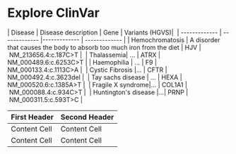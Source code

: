 
# Explore ClinVar

| Disease | Disease description | Gene | Variants (HGVS)| 
| ------------- | ------------- |------------- | ------------- |
| Hemochromatosis | A disorder that causes the body to absorb too much iron from the diet | HJV | NM_213656.4:c.187C>T | 
| Thalassemia| ... | ATRX | NM_000489.6:c.6253C>T |
| Haemophilia | ... | F9 | NM_000133.4:c.1113C>A | 
| Cystic Fibrosis |... | CFTR | NM_000492.4:c.3623del | 
| Tay sachs disease | ... | HEXA | NM_000520.6:c.1385A>T | 
| Fragile X syndrome|... | COL1A1 | NM_000088.4:c.934C>T | 
| Huntington's disease |...| PRNP | NM_000311.5:c.593T>C | 


| First Header  | Second Header |
| ------------- | ------------- |
| Content Cell  | Content Cell  |
| Content Cell  | Content Cell  |
